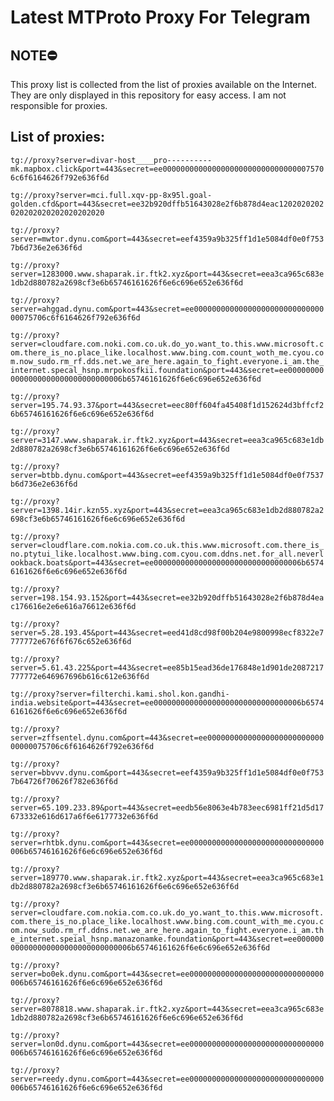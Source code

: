 # Latest MTProto Proxy For Telegram

## NOTE⛔

This proxy list is collected from the list of proxies available on the Internet. They are only displayed in this repository for easy access. I am not responsible for proxies.

## List of proxies:

`tg://proxy?server=divar-host____pro----------mk.mapbox.click&port=443&secret=ee0000000000000000000000000000000075706c6f6164626f792e636f6d`

`tg://proxy?server=mci.full.xqv-pp-8x95l.goal-golden.cfd&port=443&secret=ee32b920dffb51643028e2f6b878d4eac1202020202020202020202020202020`

`tg://proxy?server=mwtor.dynu.com&port=443&secret=eef4359a9b325ff1d1e5084df0e0f7537b6d736e2e636f6d`

`tg://proxy?server=1283000.www.shaparak.ir.ftk2.xyz&port=443&secret=eea3ca965c683e1db2d880782a2698cf3e6b65746161626f6e6c696e652e636f6d`

`tg://proxy?server=ahggad.dynu.com&port=443&secret=ee0000000000000000000000000000000075706c6f6164626f792e636f6d`

`tg://proxy?server=cloudfare.com.noki.com.co.uk.do_yo.want_to.this.www.microsoft.com.there_is_no.place_like.localhost.www.bing.com.count_woth_me.cyou.com.now_sudo.rm_rf.dds.net.we_are_here.again_to_fight.everyone.i_am.the_internet.specal_hsnp.mrpokosfkii.foundation&port=443&secret=ee000000000000000000000000000000006b65746161626f6e6c696e652e636f6d`

`tg://proxy?server=195.74.93.37&port=443&secret=eec80ff604fa45408f1d152624d3bffcf26b65746161626f6e6c696e652e636f6d`

`tg://proxy?server=3147.www.shaparak.ir.ftk2.xyz&port=443&secret=eea3ca965c683e1db2d880782a2698cf3e6b65746161626f6e6c696e652e636f6d`

`tg://proxy?server=btbb.dynu.com&port=443&secret=eef4359a9b325ff1d1e5084df0e0f7537b6d736e2e636f6d`

`tg://proxy?server=1398.14ir.kzn55.xyz&port=443&secret=eea3ca965c683e1db2d880782a2698cf3e6b65746161626f6e6c696e652e636f6d`

`tg://proxy?server=cloudflare.com.nokia.com.co.uk.this.www.microsoft.com.there_is_no.ptytui_like.localhost.www.bing.com.cyou.com.ddns.net.for_all.neverlookback.boats&port=443&secret=ee000000000000000000000000000000006b65746161626f6e6c696e652e636f6d`

`tg://proxy?server=198.154.93.152&port=443&secret=ee32b920dffb51643028e2f6b878d4eac176616e2e6e616a76612e636f6d`

`tg://proxy?server=5.28.193.45&port=443&secret=eed41d8cd98f00b204e9800998ecf8322e7777772e676f6f676c652e636f6d`

`tg://proxy?server=5.61.43.225&port=443&secret=ee85b15ead36de176848e1d901de2087217777772e646967696b616c612e636f6d`

`tg://proxy?server=filterchi.kami.shol.kon.gandhi-india.website&port=443&secret=ee000000000000000000000000000000006b65746161626f6e6c696e652e636f6d`

`tg://proxy?server=zffsentel.dynu.com&port=443&secret=ee0000000000000000000000000000000075706c6f6164626f792e636f6d`

`tg://proxy?server=bbvvv.dynu.com&port=443&secret=eef4359a9b325ff1d1e5084df0e0f7537b64726f70626f782e636f6d`

`tg://proxy?server=65.109.233.89&port=443&secret=eedb56e8063e4b783eec6981ff21d5d17673332e616d617a6f6e6177732e636f6d`

`tg://proxy?server=rhtbk.dynu.com&port=443&secret=ee000000000000000000000000000000006b65746161626f6e6c696e652e636f6d`

`tg://proxy?server=189770.www.shaparak.ir.ftk2.xyz&port=443&secret=eea3ca965c683e1db2d880782a2698cf3e6b65746161626f6e6c696e652e636f6d`

`tg://proxy?server=cloudfare.com.nokia.com.co.uk.do_yo.want_to.this.www.microsoft.com.there_is_no.place_like.localhost.www.bing.com.count_with_me.cyou.com.now_sudo.rm_rf.ddns.net.we_are_here.again_to_fight.everyone.i_am.the_internet.speial_hsnp.manazonamke.foundation&port=443&secret=ee000000000000000000000000000000006b65746161626f6e6c696e652e636f6d`

`tg://proxy?server=bo0ek.dynu.com&port=443&secret=ee000000000000000000000000000000006b65746161626f6e6c696e652e636f6d`

`tg://proxy?server=8078818.www.shaparak.ir.ftk2.xyz&port=443&secret=eea3ca965c683e1db2d880782a2698cf3e6b65746161626f6e6c696e652e636f6d`

`tg://proxy?server=lon0d.dynu.com&port=443&secret=ee000000000000000000000000000000006b65746161626f6e6c696e652e636f6d`

`tg://proxy?server=reedy.dynu.com&port=443&secret=ee000000000000000000000000000000006b65746161626f6e6c696e652e636f6d`

